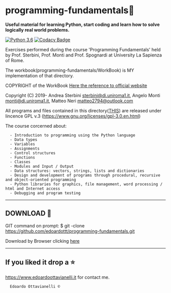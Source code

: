 # programming-fundamentals🧠

**Useful material for learning Python, start coding and learn how to solve logically real world problems.**

[![Python 3.6](https://img.shields.io/badge/python-3.6-blue.svg)](https://www.python.org/downloads/release/python-360/)
[![Codacy Badge](https://api.codacy.com/project/badge/Grade/f34580339dbb4cf7ab0daa85b6c98009)](https://www.codacy.com/manual/edoardottt/programming-fundamentals?utm_source=github.com&amp;utm_medium=referral&amp;utm_content=edoardottt/programming-fundamentals&amp;utm_campaign=Badge_Grade)

Exercises performed during the course 'Programming Fundamentals' held by Prof. Sterbini, Prof. Monti and Prof. Spognardi at  University La Sapienza of Rome.

The workbook(programming-fundamentals/WorkBook) is MY implementation of that directory.

COPYRIGHT of the WorkBook [Here the reference to official website](https://q2a.di.uniroma1.it/assets/eserciziario-python/script/)

Copyright (C) 2019- Andrea Sterbini <sterbini@di.uniroma1.it>, 
                    Angelo Monti <monti@di.uniroma1.it>, 
                    Matteo Neri <matteo2794@outlook.com>

All programs and files contained in this directory([THIS](https://q2a.di.uniroma1.it/assets/eserciziario-python/script/)) are released under lincence GPL v.3 
(https://www.gnu.org/licenses/gpl-3.0.en.html)

The course corcerned about:

      - Introduction to programming using the Python language
      - Data types
      - Variables
      - Assignments
      - Control structures
      - Functions
      - Classes
      - Modules and Input / Output
      - Data structures: vectors, strings, lists and dictionaries
      - Design and development of programs through procedural, recursive and object-oriented programming
      - Python libraries for graphics, file management, word processing / html and Internet access
      - Debugging and program testing

-------------------------------------------------
DOWNLOAD 📡
-------------------------------------------------

GIT command on prompt: $ git -clone https://github.com/edoardottt/programming-fundamentals.git

Download by Browser clicking [here](https://github.com/edoardottt/programming-fundamentals.git)

--------------------------
If you liked it drop a :star:
--------------------------

https://www.edoardoottavianelli.it for contact me.


      Edoardo Ottavianelli ©

